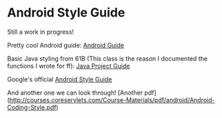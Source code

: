 # Android Style Guide

Still a work in progress!

Pretty cool Android guide: [Android Guide](https://github.com/nstevens/androidguide/wiki)

Basic Java styling from 61B (This class is the reason I documented the functions I wrote for ff): [Java Project Guide](https://inst.eecs.berkeley.edu/~cs61b/fa13/labs/guidelines.pdf)

Google's official [Android Style Guide](https://source.android.com/source/code-style.html)

And another one we can look through! [Another pdf] (http://courses.coreservlets.com/Course-Materials/pdf/android/Android-Coding-Style.pdf)
